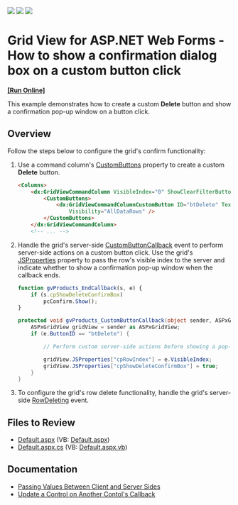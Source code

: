 <!-- default badges list -->
![](https://img.shields.io/endpoint?url=https://codecentral.devexpress.com/api/v1/VersionRange/128542995/14.2.3%2B)
[![](https://img.shields.io/badge/Open_in_DevExpress_Support_Center-FF7200?style=flat-square&logo=DevExpress&logoColor=white)](https://supportcenter.devexpress.com/ticket/details/E4126)
[![](https://img.shields.io/badge/📖_How_to_use_DevExpress_Examples-e9f6fc?style=flat-square)](https://docs.devexpress.com/GeneralInformation/403183)
<!-- default badges end -->
# Grid View for ASP.NET Web Forms - How to show a confirmation dialog box on a custom button click
<!-- run online -->
**[[Run Online]](https://codecentral.devexpress.com/128542995/)**
<!-- run online end -->

This example demonstrates how to create a custom **Delete** button and show a confirmation pop-up window on a button click.

## Overview

Follow the steps below to configure the grid's confirm functionality:

1. Use a command column's [CustomButtons](https://docs.devexpress.com/AspNet/DevExpress.Web.GridViewCommandColumn.CustomButtons) property to create a custom **Delete** button.

    ```aspx
    <Columns>
        <dx:GridViewCommandColumn VisibleIndex="0" ShowClearFilterButton="True">
            <CustomButtons>
                <dx:GridViewCommandColumnCustomButton ID="btDelete" Text="Delete"
                    Visibility="AllDataRows" />
            </CustomButtons>
        </dx:GridViewCommandColumn>
        <!-- ... -->
    ```

2. Handle the grid's server-side [CustomButtonCallback](https://docs.devexpress.com/AspNet/DevExpress.Web.ASPxGridView.CustomButtonCallback) event to perform server-side actions on a custom button click. Use the grid's [JSProperties](https://docs.devexpress.com/AspNet/DevExpress.Web.ASPxGridBase.JSProperties) property to pass the row's visible index to the server and indicate whether to show a confirmation pop-up window when the callback ends.

    ```js
    function gvProducts_EndCallback(s, e) {
        if (s.cpShowDeleteConfirmBox)
            pcConfirm.Show();
    }
    ```

    ```csharp
    protected void gvProducts_CustomButtonCallback(object sender, ASPxGridViewCustomButtonCallbackEventArgs e) {
        ASPxGridView gridView = sender as ASPxGridView;
        if (e.ButtonID == "btDelete") {

            // Perform custom server-side actions before showing a pop-up window

            gridView.JSProperties["cpRowIndex"] = e.VisibleIndex;
            gridView.JSProperties["cpShowDeleteConfirmBox"] = true;
        }
    }
    ```

3. To configure the grid's row delete functionality, handle the grid's server-side [RowDeleting](https://docs.devexpress.com/AspNet/DevExpress.Web.ASPxGridView.RowDeleting) event.

## Files to Review

* [Default.aspx](./CS/WebSite/Default.aspx) (VB: [Default.aspx](./VB/WebSite/Default.aspx))
* [Default.aspx.cs](./CS/WebSite/Default.aspx.cs) (VB: [Default.aspx.vb](./VB/WebSite/Default.aspx.vb))

## Documentation

* [Passing Values Between Client and Server Sides](https://docs.devexpress.com/AspNet/11816/common-concepts/client-side-functionality/passing-values-between-client-and-server-sides)
* [Update a Control on Another Contol's Callback](https://docs.devexpress.com/AspNet/402219/common-concepts/callbacks/update-control-in-callback-of-another-control)
